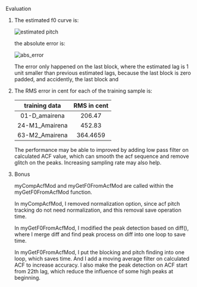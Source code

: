 Evaluation

1. The estimated f0 curve is:

   ![estimated pitch](/Users/zhaoyan/workstuff/Matlab_workspace/6201_MIR/HW1/estimate_pitch.jpg)

   the absolute error is:

   ![abs_error](/Users/zhaoyan/workstuff/Matlab_workspace/6201_MIR/HW1/abs_error.jpg)

   The error only happened on the last block, where the estimated lag is 1 unit smaller than previous estimated lags, because the last block is zero padded, and accidently, the last block and

2. The RMS error in cent for each of the training sample is:

   | training data  | RMS in cent |
   | :------------: | :---------: |
   | 01-D_amairena  |   206.47    |
   | 24-M1_Amairena |   452.83    |
   | 63-M2_Amairena |  364.4659   |

   The performance may be able to improved by adding low pass filter on calculated ACF value, which can smooth the acf sequence and remove glitch on the peaks. Increasing sampling rate may also help.

3. Bonus

   myCompAcfMod and myGetF0FromAcfMod are called within the myGetF0FromAcfMod function.

   In myCompAcfMod, I removed normalization option, since acf pitch tracking do not need normalization, and this removal save operation time.

   In myGetF0FromAcfMod, I modified the peak detection based on diff(), where I merge diff and find peak process on diff into one loop to save time. 

   In myGetF0FromAcfMod, I put the blocking and pitch finding into one loop, which saves time. And I add a moving average filter on calculated ACF to increase accuracy. I also make the peak detection on ACF start from 22th lag, which reduce the influence of some high peaks at beginning.